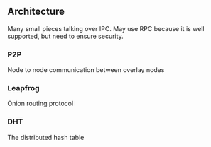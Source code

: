 ## Architecture
Many small pieces talking over IPC. May use RPC because it is well supported, 
but need to ensure security.

### P2P
Node to node communication between overlay nodes

### Leapfrog
Onion routing protocol

### DHT
The distributed hash table